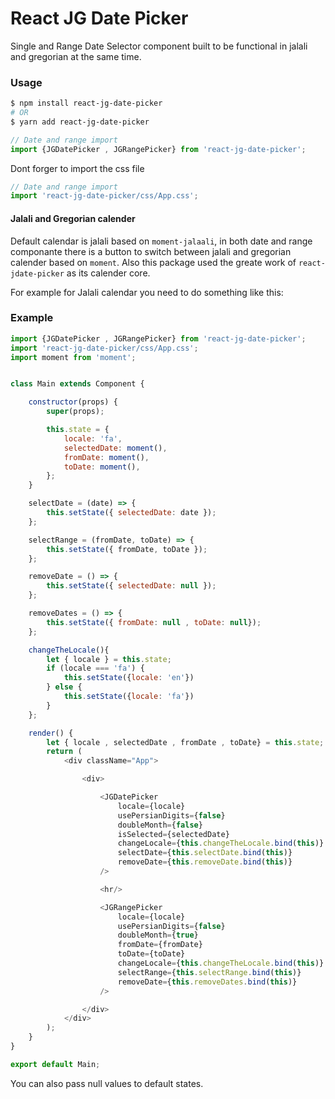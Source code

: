 # React JG Date Picker

Single and Range Date Selector component built to be functional in jalali and gregorian at the same time.
### Usage

```bash
$ npm install react-jg-date-picker
# OR
$ yarn add react-jg-date-picker
```

```javascript
// Date and range import
import {JGDatePicker , JGRangePicker} from 'react-jg-date-picker';
```
Dont forger to import the css file
```javascript
// Date and range import
import 'react-jg-date-picker/css/App.css';
```

#### Jalali and Gregorian calender

Default calendar is jalali based on `moment-jalaali`, in both date and range componante
there is a button to switch between jalali and gregorian calender based on `moment`.
Also this package used the greate work of `react-jdate-picker` as its calender core.

For example for Jalali calendar you need to do something like
this:


### Example
```javascript
import {JGDatePicker , JGRangePicker} from 'react-jg-date-picker';
import 'react-jg-date-picker/css/App.css';
import moment from 'moment';


class Main extends Component {

    constructor(props) {
        super(props);

        this.state = {
            locale: 'fa',
            selectedDate: moment(),
            fromDate: moment(),
            toDate: moment(),
        };
    }

    selectDate = (date) => {
        this.setState({ selectedDate: date });
    };

    selectRange = (fromDate, toDate) => {
        this.setState({ fromDate, toDate });
    };

    removeDate = () => {
        this.setState({ selectedDate: null });
    };

    removeDates = () => {
        this.setState({ fromDate: null , toDate: null});
    };

    changeTheLocale(){
        let { locale } = this.state;
        if (locale === 'fa') {
            this.setState({locale: 'en'})
        } else {
            this.setState({locale: 'fa'})
        }
    };

    render() {
        let { locale , selectedDate , fromDate , toDate} = this.state;
        return (
            <div className="App">

                <div>

                    <JGDatePicker
                        locale={locale}
                        usePersianDigits={false}
                        doubleMonth={false}
                        isSelected={selectedDate}
                        changeLocale={this.changeTheLocale.bind(this)}
                        selectDate={this.selectDate.bind(this)}
                        removeDate={this.removeDate.bind(this)}
                    />

                    <hr/>

                    <JGRangePicker
                        locale={locale}
                        usePersianDigits={false}
                        doubleMonth={true}
                        fromDate={fromDate}
                        toDate={toDate}
                        changeLocale={this.changeTheLocale.bind(this)}
                        selectRange={this.selectRange.bind(this)}
                        removeDate={this.removeDates.bind(this)}
                    />

                </div>
            </div>
        );
    }
}

export default Main;
```

You can also pass null values to default states. 

